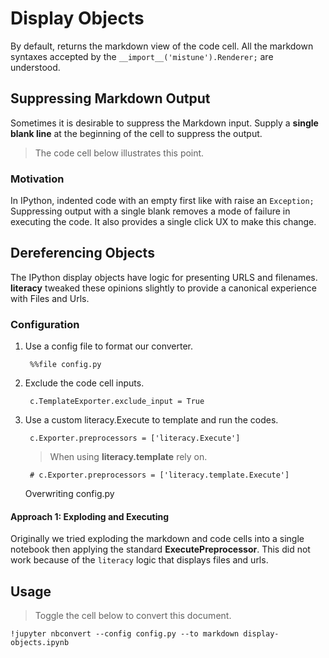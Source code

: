 
# Display Objects


By default, returns the markdown view of the code cell.  All the markdown syntaxes accepted by 
the `__import__('mistune').Renderer;` are understood.


## Suppressing Markdown Output


Sometimes it is desirable to suppress the Markdown input.  Supply a __single blank line__ 
at the beginning of the cell to suppress the output.

> The code cell below illustrates this point.



### Motivation

In IPython, indented code with an empty first like with raise an `Exception;`  Suppressing output
with a single blank removes a mode of failure in executing the code.  It also provides
a single click UX to make this change.


## Dereferencing Objects


The IPython display objects have logic for presenting URLS and filenames.  __literacy__ tweaked these 
opinions slightly to provide a canonical experience with Files and Urls.



### Configuration

1. Use a config file to format our converter.

        %%file config.py

2. Exclude the code cell inputs.
        
        c.TemplateExporter.exclude_input = True

3. Use a custom literacy.Execute to template and run the codes.

        c.Exporter.preprocessors = ['literacy.Execute']
    
    > When using __literacy.template__ rely on.
    
        # c.Exporter.preprocessors = ['literacy.template.Execute']


    Overwriting config.py


#### Approach 1: Exploding and Executing

Originally we tried exploding the markdown and code cells into a single notebook then applying the standard __ExecutePreprocessor__.  This did not work because of the `literacy` logic that displays files and urls.

## Usage

> Toggle the cell below to convert this document.

    !jupyter nbconvert --config config.py --to markdown display-objects.ipynb
